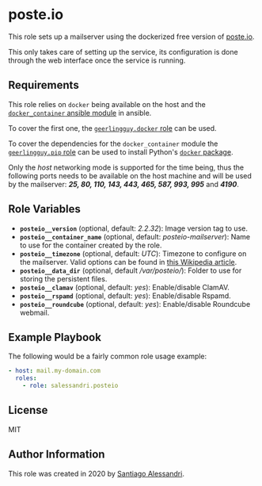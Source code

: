 # poste.io

This role sets up a mailserver using the dockerized free version of [poste.io](https://poste.io/).

This only takes care of setting up the service, its configuration is done through the web interface once the service is running.

## Requirements

This role relies on `docker` being available on the host and the [`docker_container` ansible module](https://docs.ansible.com/ansible/latest/modules/docker_container_module.html) in ansible.

To cover the first one, the [`geerlingguy.docker` role](https://galaxy.ansible.com/geerlingguy/docker) can be used.

To cover the dependencies for the `docker_container` module the [`geerlingguy.pip` role](https://galaxy.ansible.com/geerlingguy/pip) can be used to install Python's [`docker` package](https://pypi.org/project/docker/).

Only the _host_ networking mode is supported for the time being, thus the following ports needs to be available on the host machine and will be used by the mailserver: **_25, 80, 110, 143, 443, 465, 587, 993, 995_** and **_4190_**.

## Role Variables

 - **`posteio__version`** (optional, default: _2.2.32_): Image version tag to use.
 - **`posteio__container_name`** (optional, default: _posteio-mailserver_): Name to use for the container created by the role.
 - **`posteio__timezone`** (optional, default: _UTC_): Timezone to configure on the mailserver. Valid options can be found in [this Wikipedia article](https://en.wikipedia.org/wiki/List_of_tz_database_time_zones).
 - **`posteio__data_dir`** (optional, default _/var/posteio/_): Folder to use for storing the persistent files.
 - **`posteio__clamav`** (optional, default: _yes_): Enable/disable ClamAV.
 - **`posteio__rspamd`** (optional, default: _yes_): Enable/disable Rspamd.
 - **`posteio__roundcube`** (optional, default: _yes_): Enable/disable Roundcube webmail.

## Example Playbook

The following would be a fairly common role usage example:

```yaml
- host: mail.my-domain.com
  roles:
    - role: salessandri.posteio
```

## License

MIT

## Author Information

This role was created in 2020 by [Santiago Alessandri](https://rambling-ideas.salessandri.name).
